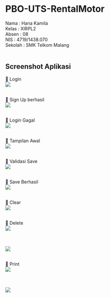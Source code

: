 # PBO-UTS-RentalMotor
<p>Nama : Hana Kamila<br>
Kelas : XIRPL2<br>
Absen : 08<br>
NIS : 4719/1438.070<br>
Sekolah : SMK Telkom Malang<br><br>
</p>
<h2>Screenshot Aplikasi</h2>

 Login<br>
<img src="https://github.com/hanakamila/PBO-UTS-RentalMotor/blob/master/login.PNG"/><br><br>

 Sign Up berhasil<br>
<img src="https://github.com/hanakamila/PBO-UTS-RentalMotor/blob/master/signup-berhasil.PNG"/><br><br>

 Login Gagal<br>
<img src="https://github.com/hanakamila/PBO-UTS-RentalMotor/blob/master/login-validasi.PNG"/><br><br>

 Tampilan Awal<br>
<img src="https://github.com/hanakamila/PBO-UTS-RentalMotor/blob/master/tampilan-awal.PNG"/><br><br>

 Validasi Save<br>
<img src="https://github.com/hanakamila/PBO-UTS-RentalMotor/blob/master/save-validasi.PNG"/><br><br>

 Save Berhasil<br>
<img src="https://github.com/hanakamila/PBO-UTS-RentalMotor/blob/master/save-berhasil.PNG"/><br><br>

 Clear<br>
<img src="https://github.com/hanakamila/PBO-UTS-RentalMotor/blob/master/clear.PNG"/><br><br>

 Delete <br>
<img src="https://github.com/hanakamila/PBO-UTS-RentalMotor/blob/master/delete-1.PNG"/><br><br>

<br>
<img src="https://github.com/hanakamila/PBO-UTS-RentalMotor/blob/master/delete-2.PNG"/><br><br>

 Print <br>
<img src="https://github.com/hanakamila/PBO-UTS-RentalMotor/blob/master/print-1.PNG"/><br><br>

<br>
<img src="https://github.com/hanakamila/PBO-UTS-RentalMotor/blob/master/print-2.PNG"/><br><br>
